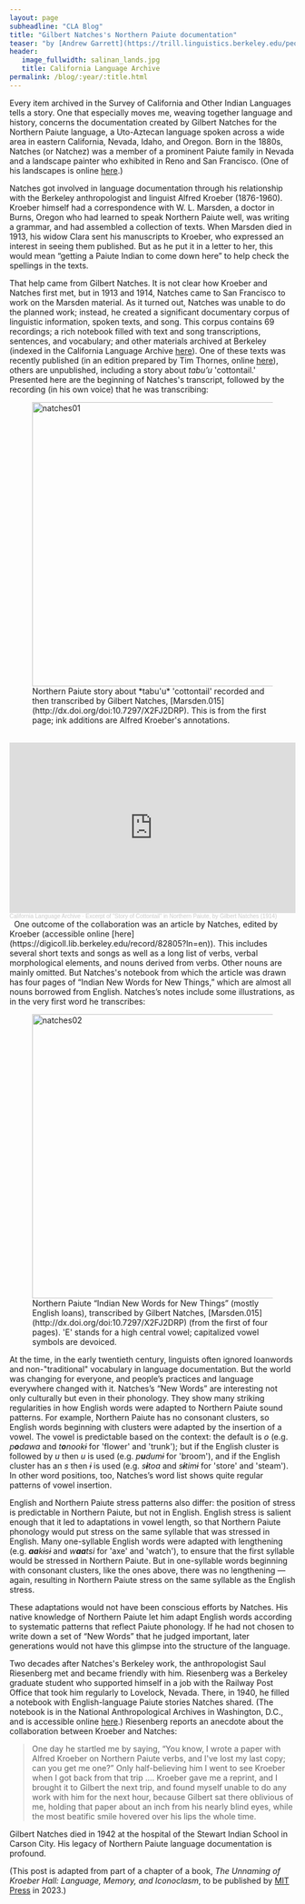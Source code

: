 ```yaml
---
layout: page
subheadline: "CLA Blog"
title: "Gilbert Natches's Northern Paiute documentation"
teaser: "by [Andrew Garrett](https://trill.linguistics.berkeley.edu/people.html#andrew)"
header:
   image_fullwidth: salinan_lands.jpg
   title: California Language Archive
permalink: /blog/:year/:title.html
---
```


Every item archived in the Survey of California and Other Indian Languages tells a story. One that especially moves me, weaving together language and history, concerns the documentation created by Gilbert Natches for the Northern Paiute language, a Uto-Aztecan language spoken across a wide area in eastern California, Nevada, Idaho, and Oregon. Born in the 1880s, Natches (or Natchez) was a member of a prominent Paiute family in Nevada and a landscape painter who exhibited in Reno and San Francisco. (One of his landscapes is online [here](https://www.onlinenevada.org/articles/gilbert-natches).)

Natches got involved in language documentation through his relationship with the Berkeley anthropologist and linguist Alfred Kroeber (1876-1960). Kroeber himself had a correspondence with W. L. Marsden, a doctor in Burns, Oregon who had learned to speak Northern Paiute well, was writing a grammar, and had assembled a collection of texts. When Marsden died in 1913, his widow Clara sent his manuscripts to Kroeber, who expressed an interest in seeing them published. But as he put it in a letter to her, this would mean “getting a Paiute Indian to come down here” to help check the spellings in the texts.

That help came from Gilbert Natches. It is not clear how Kroeber and Natches first met, but in 1913 and 1914, Natches came to San Francisco to work on the Marsden material. As it turned out, Natches was unable to do the planned work; instead, he created a significant documentary corpus of linguistic information, spoken texts, and song. This corpus contains 69 recordings; a rich notebook filled with text and song transcriptions, sentences, and vocabulary; and other materials archived at Berkeley (indexed in the California Language Archive [here](https://cla.berkeley.edu/list.php?pplid=371)). One of these texts was recently published (in an edition prepared by Tim Thornes, online [here](https://scholarworks.boisestate.edu/english_facpubs/344/)), others are unpublished, including a story about *tabu’u* 'cottontail.' Presented here are the beginning of Natches's transcript, followed by the recording (in his own voice) that he was transcribing:

<div class="between_images">
   <figure>
<img src="{{ site.urlimg }}natches01.png" alt="natches01" width="500px"/>
<figcaption class="caption">Northern Paiute story about *tabu'u* 'cottontail' recorded and then transcribed by Gilbert Natches, [Marsden.015](http://dx.doi.org/doi:10.7297/X2FJ2DRP). This is from the first page; ink additions are Alfred Kroeber's annotations.</figcaption>
   </figure>
</div>  
&nbsp;  
<iframe width="100%" height="300" scrolling="no" frameborder="no" allow="autoplay" src="https://w.soundcloud.com/player/?url=https%3A//api.soundcloud.com/tracks/1262903623&color=%23ff5500&auto_play=false&hide_related=false&show_comments=true&show_user=true&show_reposts=false&show_teaser=true&visual=true"></iframe><div style="font-size: 10px; color: #cccccc;line-break: anywhere;word-break: normal;overflow: hidden;white-space: nowrap;text-overflow: ellipsis; font-family: Interstate,Lucida Grande,Lucida Sans Unicode,Lucida Sans,Garuda,Verdana,Tahoma,sans-serif;font-weight: 100;"><a href="https://soundcloud.com/user-881486930" title="California Language Archive" target="_blank" style="color: #cccccc; text-decoration: none;">California Language Archive</a> · <a href="https://soundcloud.com/user-881486930/excerpt-of-story-of-cottontail-in-northern-paiute-by-gilbert-natches-1914" title="Excerpt of &quot;Story of Cottontail&quot; in Northern Paiute, by Gilbert Natches (1914)" target="_blank" style="color: #cccccc; text-decoration: none;">Excerpt of &quot;Story of Cottontail&quot; in Northern Paiute, by Gilbert Natches (1914)</a></div>  
&nbsp;  
One outcome of the collaboration was an article by Natches, edited by Kroeber (accessible online [here](https://digicoll.lib.berkeley.edu/record/82805?ln=en)). This includes several short texts and songs as well as a long list of verbs, verbal morphological elements, and nouns derived from verbs. Other nouns are mainly omitted. But Natches's notebook from which the article was drawn has four pages of “Indian New Words for New Things,” which are almost all nouns borrowed from English. Natches’s notes include some illustrations, as in the very first word he transcribes:  
&nbsp;  
<div class="between_images">
   <figure>
<img src="{{ site.urlimg }}natches02.png" alt="natches02" width="500px"/>
<figcaption class="caption">Northern Paiute “Indian New Words for New Things” (mostly English loans), transcribed by Gilbert Natches, [Marsden.015](http://dx.doi.org/doi:10.7297/X2FJ2DRP) (from the first of four pages). 'E' stands for a high central vowel; capitalized vowel symbols are devoiced.</figcaption>
   </figure>
</div>

At the time, in the early twentieth century, linguists often ignored loanwords and non-"traditional" vocabulary in language documentation. But the world was changing for everyone, and people’s practices and language everywhere changed with it. Natches’s “New Words” are interesting not only culturally but even in their phonology. They show many striking regularities in how English words were adapted to Northern Paiute sound patterns. For example, Northern Paiute has no consonant clusters, so English words beginning with clusters were adapted by the insertion of a vowel. The vowel is predictable based on the context: the default is *o* (e.g. *p**o**dawa* and *t**o**nookɨ*  for 'flower' and 'trunk'); but if the English cluster is followed by *u* then *u* is used (e.g. *p**u**dumɨ* for 'broom'), and if the English cluster has an *s* then *ɨ* is used (e.g. *s**ɨ**toa* and *s**ɨ**timɨ* for 'store' and 'steam'). In other word positions, too, Natches’s word list shows quite regular patterns of vowel insertion.

English and Northern Paiute stress patterns also differ: the position of stress is predictable in Northern Paiute, but not in English. English stress is salient enough that it led to adaptations in vowel length, so that Northern Paiute phonology would put stress on the same syllable that was stressed in English. Many one-syllable English words were adapted with lengthening (e.g. ***aa**kɨsɨ* and *w**aa**tsi* for 'axe' and 'watch'), to ensure that the first syllable would be stressed in Northern Paiute. But in one-syllable words beginning with consonant clusters, like the ones above, there was no lengthening — again, resulting in Northern Paiute stress on the same syllable as the English stress.

These adaptations would not have been conscious efforts by Natches. His native knowledge of Northern Paiute let him adapt English words according to systematic patterns that reflect Paiute phonology. If he had not chosen to write down a set of “New Words” that he judged important, later generations would not have this glimpse into the structure of the language.

Two decades after Natches's Berkeley work, the anthropologist Saul Riesenberg met and became friendly with him. Riesenberg was a Berkeley graduate student who supported himself in a job with the Railway Post Office that took him regularly to Lovelock, Nevada. There, in 1940, he filled a notebook with English-language Paiute stories Natches shared. (The notebook is in the National Anthropological Archives in Washington, D.C., and is accessible online [here](https://sova.si.edu/record/NAA.MS4878).) Riesenberg reports an anecdote about the collaboration between Kroeber and Natches: 

<blockquote>
One day he startled me by saying, “You know, I wrote a paper with Alfred Kroeber on Northern Paiute verbs, and I've lost my last copy; can you get me one?” Only half-believing him I went to see Kroeber when I got back from that trip …. Kroeber gave me a reprint, and I brought it to Gilbert the next trip, and found myself unable to do any work with him for the next hour, because Gilbert sat there oblivious of me, holding that paper about an inch from his nearly blind eyes, while the most beatific smile hovered over his lips the whole time.
</blockquote>

Gilbert Natches died in 1942 at the hospital of the Stewart Indian School in Carson City. His legacy of Northern Paiute language documentation is profound.

(This post is adapted from part of a chapter of a book, *The Unnaming of Kroeber Hall: Language, Memory, and Iconoclasm*, to be published by [MIT Press](https://mitpress.mit.edu/) in 2023.)
